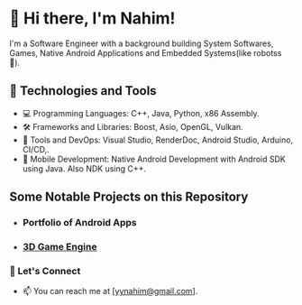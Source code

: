 

# 👋 Hi there, I'm Nahim!

I'm a  Software Engineer with a background building System Softwares, Games, Native Android Applications and Embedded Systems(like robotss 🤖).

## 🔧 Technologies and Tools

- 💻 Programming Languages: C++, Java, Python, x86 Assembly.
- 🛠️ Frameworks and Libraries: Boost, Asio, OpenGL, Vulkan.
- 🧰 Tools and DevOps: Visual Studio, RenderDoc, Android Studio, Arduino, CI/CD,.
- 🤖 Mobile Development: Native Android Development with Android SDK using Java. Also NDK using C++.

## Some Notable Projects on this Repository

- ### Portfolio of Android Apps
- ### [3D Game Engine](https://github.com/nahiim/Obsidion)  
  
  
  
### 💬 Let's Connect

- 📫 You can reach me at [yynahim@gmail.com].
